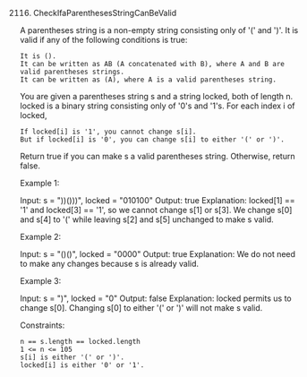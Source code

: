 2116. CheckIfaParenthesesStringCanBeValid

A parentheses string is a non-empty string consisting only of '(' and ')'. It is valid if any of the following conditions is true:

    It is ().
    It can be written as AB (A concatenated with B), where A and B are valid parentheses strings.
    It can be written as (A), where A is a valid parentheses string.

You are given a parentheses string s and a string locked, both of length n. locked is a binary string consisting only of '0's and '1's. For each index i of locked,

    If locked[i] is '1', you cannot change s[i].
    But if locked[i] is '0', you can change s[i] to either '(' or ')'.

Return true if you can make s a valid parentheses string. Otherwise, return false.

Example 1:

Input: s = "))()))", locked = "010100"
Output: true
Explanation: locked[1] == '1' and locked[3] == '1', so we cannot change s[1] or s[3].
We change s[0] and s[4] to '(' while leaving s[2] and s[5] unchanged to make s valid.

Example 2:

Input: s = "()()", locked = "0000"
Output: true
Explanation: We do not need to make any changes because s is already valid.

Example 3:

Input: s = ")", locked = "0"
Output: false
Explanation: locked permits us to change s[0]. 
Changing s[0] to either '(' or ')' will not make s valid.

Constraints:

    n == s.length == locked.length
    1 <= n <= 105
    s[i] is either '(' or ')'.
    locked[i] is either '0' or '1'.

